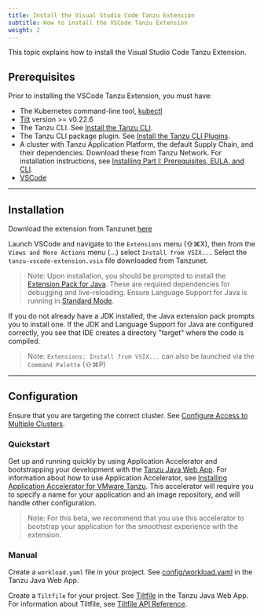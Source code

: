 ```yaml
---
title: Install the Visual Studio Code Tanzu Extension
subtitle: How to install the VSCode Tanzu Extension
weight: 2
---
```


This topic explains how to install the Visual Studio Code Tanzu Extension.

## Prerequisites

Prior to installing the VSCode Tanzu Extension, you must have:

- The Kubernetes command-line tool, [kubectl](https://kubernetes.io/docs/tasks/tools/)
- [Tilt](https://docs.tilt.dev/install.html) version >= v0.22.6
- The Tanzu CLI.
  See [Install the Tanzu CLI](../install-general.md#cli-and-plugin).
- The Tanzu CLI package plugin.
  See [Install the Tanzu CLI Plugins](../install-general.md#install-the-tanzu-cli-plugins).
- A cluster with Tanzu Application Platform, the default Supply Chain, and their dependencies. Download these from Tanzu Network. For installation instructions, see [Installing Part I: Prerequisites, EULA, and CLI](../install-general.md).
- [VSCode](https://code.visualstudio.com/download)

---

## Installation

Download the extension from Tanzunet [here](https://network.tanzu.vmware.com/products/tanzu-developer-tools-for-vscode/)

Launch VSCode and navigate to the `Extensions` menu (⇧⌘X), then from the `Views and More Actions` menu (...) select `Install from VSIX...` Select the `tanzu-vscode-extension.vsix` file downloaded from Tanzunet.

> Note: Upon installation, you should be prompted to install the [Extension Pack for Java](https://marketplace.visualstudio.com/items?itemName=vscjava.vscode-java-pack). These are required dependencies for debugging and live-reloading. Ensure Language Support for Java is running in [Standard Mode](https://code.visualstudio.com/docs/java/java-project#_lightweight-mode).

If you do not already have a JDK installed, the Java extension pack prompts you to install one.
If the JDK and Language Support for Java are configured correctly,
you see that IDE creates a directory "target" where the code is compiled.

> Note: `Extensions: Install from VSIX...` can also be launched via the `Command Palette` (⇧⌘P)

---

## Configuration

Ensure that you are targeting the correct cluster. See [Configure Access to Multiple Clusters](https://kubernetes.io/docs/tasks/access-application-cluster/configure-access-multiple-clusters/).

### Quickstart

Get up and running quickly by using Application Accelerator and bootstrapping your development with the [Tanzu Java Web App](https://github.com/sample-accelerators/tanzu-java-web-app). For information about how to use Application Accelerator, see [Installing Application Accelerator for VMware Tanzu](https://docs.vmware.com/en/Application-Accelerator-for-VMware-Tanzu/0.3/acc-docs/GUID-installation-install.html). This accelerator will require you to specify a name for your application and an image repository, and will handle other configuration.


> Note: For this beta, we recommend that you use this accelerator to bootstrap your application for the smoothest experience with the extension.

### Manual

Create a `workload.yaml` file in your project. See [config/workload.yaml](https://github.com/sample-accelerators/tanzu-java-web-app) in the Tanzu Java Web App.

Create a `Tiltfile` for your project. See [Tiltfile](https://github.com/sample-accelerators/tanzu-java-web-app) in the Tanzu Java Web App. For information about Tiltfile, see [Tiltfile API Reference](https://docs.tilt.dev/api.html).
